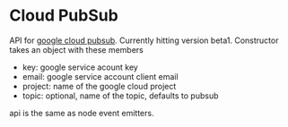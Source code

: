 Cloud PubSub
===

API for [google cloud pubsub](https://cloud.google.com/pubsub/v1beta1/).  Currently hitting version beta1. Constructor takes an object with these members

- key: google service acount key
- email: google service account client email
- project: name of the google cloud project
- topic: optional, name of the topic, defaults to pubsub

api is the same as node event emitters.
